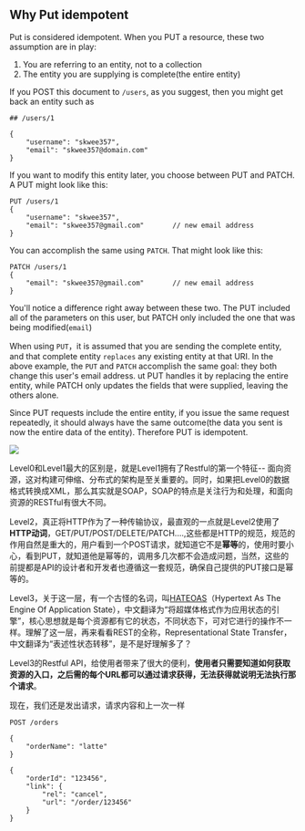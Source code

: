## Why Put idempotent

Put is considered idempotent. When you PUT a resource, these two assumption are in play:

1. You are referring to an entity, not to a collection
2. The entity you are supplying is complete(the entire entity)

If you POST this document to `/users`, as you suggest, then you might get back an entity such as

```
## /users/1

{
    "username": "skwee357",
    "email": "skwee357@domain.com"
}
```

If you want to modify this entity later, you choose between PUT and PATCH. A PUT might look like this:

```
PUT /users/1
{
    "username": "skwee357",
    "email": "skwee357@gmail.com"       // new email address
}
```

You can accomplish the same using `PATCH`. That might look like this:

```
PATCH /users/1
{
    "email": "skwee357@gmail.com"       // new email address
}
```

You'll notice a difference right away between these two. The PUT included all of the parameters on this user, but PATCH only included the one that was being modified(`email`)

When using `PUT`，it is assumed that you are sending the complete entity, and that complete entity `replaces` any existing entity at that URI. In the above example, the `PUT` and `PATCH` accomplish the same goal: they both change this user's email address. ut PUT handles it by replacing the entire entity, while PATCH only 
updates the fields that were supplied, leaving the others alone.

Since PUT requests include the entire entity, if you issue the same request repeatedly, it should always have the same outcome(the data you sent is now the entire data of the entity). Therefore PUT is idempotent.

![](https://pic1.zhimg.com/v2-4fe2dee7f91519e25c43f5c629c6d36c_b.jpg)

Level0和Level1最大的区别是，就是Level1拥有了Restful的第一个特征-- 面向资源，这对构建可伸缩、分布式的架构是至关重要的。同时，如果把Level0的数据格式转换成XML，那么其实就是SOAP，SOAP的特点是关注行为和处理，和面向资源的RESTful有很大不同。

Level2，真正将HTTP作为了一种传输协议，最直观的一点就是Level2使用了**HTTP动词**，GET/PUT/POST/DELETE/PATCH....,这些都是HTTP的规范，规范的作用自然是重大的，用户看到一个POST请求，就知道它不是**幂等**的，使用时要小心，看到PUT，就知道他是幂等的，调用多几次都不会造成问题，当然，这些的前提都是API的设计者和开发者也遵循这一套规范，确保自己提供的PUT接口是幂等的。

Level3，关于这一层，有一个古怪的名词，叫[HATEOAS](https://link.zhihu.com/?target=https%3A//en.wikipedia.org/wiki/HATEOAS)（Hypertext As The Engine Of Application State），中文翻译为“将超媒体格式作为应用状态的引擎”，核心思想就是每个资源都有它的状态，不同状态下，可对它进行的操作不一样。理解了这一层，再来看看REST的全称，Representational State Transfer，中文翻译为“表述性状态转移”，是不是好理解多了？

Level3的Restful API，给使用者带来了很大的便利，**使用者只需要知道如何获取资源的入口，之后需的每个URL都可以通过请求获得，无法获得就说明无法执行那个请求**。

现在，我们还是发出请求，请求内容和上一次一样

```
POST /orders

{
    "orderName": "latte"
}
```

```
{
    "orderId": "123456",
    "link": {
        "rel": "cancel",
        "url": "/order/123456"
    }
}
```

